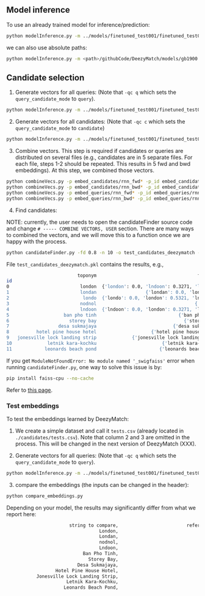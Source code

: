 ## Model inference

To use an already trained model for inference/prediction:

```bash
python modelInference.py -m ../models/finetuned_test001/finetuned_test001.model -d ./candidates/tests.csv -v ../models/finetuned_test001/finetuned_test001.vocab -i ../input_dfm.yaml -mode test
```

we can also use absolute paths:

```bash
python modelInference.py -m <path>/githubCode/DeezyMatch/models/gb1900.model -v <path>/githubCode/DeezyMatch/vocabs/gb1900.pickle -i <path>/githubCode/DeezyMatch/input_dfm.yaml -mode test -d <path>/githubCode/DeezyMatch/dataset/gb1900_test.txt
```

## Candidate selection

1. Generate vectors for all queries: (Note that `-qc q` which sets the `query_candidate_mode` to `query`).

```bash
python modelInference.py -m ../models/finetuned_test001/finetuned_test001.model -d ./candidates/tests.csv -v ../models/finetuned_test001/finetuned_test001.vocab -i ../input_dfm.yaml -mode generate_vectors -qc q
``` 

2. Generate vectors for all candidates: (Note that `-qc c` which sets the `query_candidate_mode` to `candidate`)

```bash
python modelInference.py -m ../models/finetuned_test001/finetuned_test001.model -d ./candidates/tests.csv -v ../models/finetuned_test001/finetuned_test001.vocab -i ../input_dfm.yaml -mode generate_vectors -qc c
``` 

3. Combine vectors. This step is required if candidates or queries are distributed on several files (e.g., candidates are in 5 separate files. For each file, steps 1-2 should be repeated. This results in 5 fwd and bwd embeddings). At this step, we combined those vectors.

```bash
python combineVecs.py -p embed_candidates/rnn_fwd* -p_id embed_candidates/rnn_indxs_0 -df df/candidates.df -n candidates_fwd -o combined
python combineVecs.py -p embed_candidates/rnn_bwd* -p_id embed_candidates/rnn_indxs_0 -df df/candidates.df -n candidates_bwd -o combined
python combineVecs.py -p embed_queries/rnn_fwd* -p_id embed_queries/rnn_indxs_0 -df df/queries.df -n queries_fwd -o combined
python combineVecs.py -p embed_queries/rnn_bwd* -p_id embed_queries/rnn_indxs_0 -df df/queries.df -n queries_bwd -o combined
```

4. Find candidates:

NOTE: currently, the user needs to open the candidateFinder source code and change `# ----- COMBINE VECTORS, USER` section. There are many ways to combined the vectors, and we will move this to a function once we are happy with the process.

```bash
python candidateFinder.py -fd 0.8 -n 10 -o test_candidates_deezymatch -sz 4
```

File `test_candidates_deezymatch.pkl` contains the results, e.g.,

```bash
                          toponym                                     faiss_distance                             candidate_original_ids  query_original_id  num_all_searches
id
0                          london  {'london': 0.0, 'lndoon': 0.3271, 'londan': 0....  {'london': 0, 'lndoon': 4, 'londan': 1, 'londo...                  0                12
1                          londan                  {'londan': 0.0, 'london': 0.4662}                         {'londan': 1, 'london': 0}                  1                12
2                           londo  {'londo': 0.0, 'london': 0.5321, 'lndoon': 0.7...             {'londo': 2, 'london': 0, 'lndoon': 4}                  2                12
3                          nodnol                                    {'nodnol': 0.0}                                      {'nodnol': 3}                  3                12
4                          lndoon  {'lndoon': 0.0, 'london': 0.3271, 'londo': 0.7...             {'lndoon': 4, 'london': 0, 'londo': 2}                  4                12
5                    ban pho tinh                              {'ban pho tinh': 0.0}                                {'ban pho tinh': 5}                  5                12
6                      storey bay                                {'storey bay': 0.0}                                  {'storey bay': 6}                  6                12
7                  desa sukmajaya                            {'desa sukmajaya': 0.0}                              {'desa sukmajaya': 7}                  7                12
8          hotel pine house hotel                    {'hotel pine house hotel': 0.0}                      {'hotel pine house hotel': 8}                  8                12
9   jonesville lock landing strip             {'jonesville lock landing strip': 0.0}               {'jonesville lock landing strip': 9}                  9                12
10             letnik kara-kochku                        {'letnik kara-kochku': 0.0}                         {'letnik kara-kochku': 10}                 10                12
11            leonards beach pond                       {'leonards beach pond': 0.0}                        {'leonards beach pond': 11}                 11                12
```

If you get `ModuleNotFoundError: No module named '_swigfaiss'` error when running `candidateFinder.py`, one way to solve this issue is by:

```bash
pip install faiss-cpu --no-cache
```

Refer to [this page](https://github.com/facebookresearch/faiss/issues/821).

### Test embeddings

To test the embeddings learned by DeezyMatch:

1. We create a simple dataset and call it `tests.csv` (already located in `./candidates/tests.csv`). Note that column 2 and 3 are omitted in the process. This will be changed in the next version of DeezyMatch (XXX).

2. Generate vectors for all queries: (Note that `-qc q` which sets the `query_candidate_mode` to `query`).

```bash
python modelInference.py -m ../models/finetuned_test001/finetuned_test001.model -d ./candidates/tests.csv -v ../models/finetuned_test001/finetuned_test001.vocab -i ../input_dfm.yaml -mode generate_vectors -qc q
``` 

3. compare the embeddings (the inputs can be changed in the header):

```bash
python compare_embeddings.py
```

Depending on your model, the results may significantly differ from what we report here:

```bash
                       string to compare,                         reference string, l2_norm
                                  London,                                   London, 0.0
                                  Londan,                                   London, 0.046379465609788895
                                  nodnol,                                   London, 0.8457154035568237
                                  Lndoon,                                   London, 0.25316423177719116
                            Ban Pho Tinh,                                   London, 1.9595017433166504
                              Storey Bay,                                   London, 2.2820239067077637
                          Desa Sukmajaya,                                   London, 2.0710322856903076
                  Hotel Pine House Hotel,                                   London, 1.3341679573059082
           Jonesville Lock Landing Strip,                                   London, 1.1363288164138794
                      Letnik Kara-Kochku,                                   London, 1.0316883325576782
                     Leonards Beach Pond,                                   London, 0.49187901616096497
```
